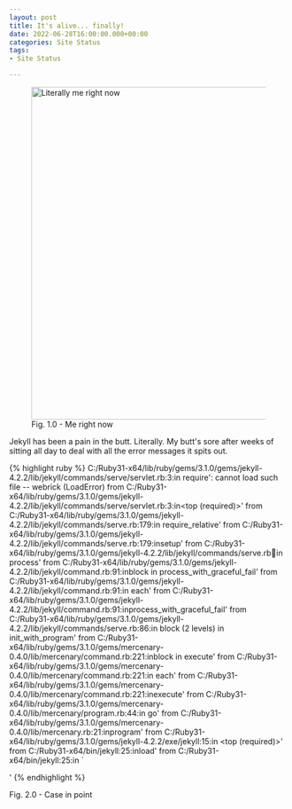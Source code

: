 ```yaml
---
layout: post
title: It's alive... finally!
date: 2022-06-28T16:00:00.000+00:00
categories: Site Status
tags:
- Site Status

---
```

<figure> <img src="https://cdn.discordapp.com/attachments/993410728088305734/993757362487828550/unknown.png" alt="Literally me right now" style="width:600px;"> <figcaption>Fig. 1.0 - Me right now</figcaption> </figure>

Jekyll has been a pain in the butt. Literally. My butt's sore after weeks of sitting all day to deal with all the error messages it spits out.

{% highlight ruby %}
C:/Ruby31-x64/lib/ruby/gems/3.1.0/gems/jekyll-4.2.2/lib/jekyll/commands/serve/servlet.rb:3:in require': cannot load such file -- webrick (LoadError) from C:/Ruby31-x64/lib/ruby/gems/3.1.0/gems/jekyll-4.2.2/lib/jekyll/commands/serve/servlet.rb:3:in<top (required)>'
from C:/Ruby31-x64/lib/ruby/gems/3.1.0/gems/jekyll-4.2.2/lib/jekyll/commands/serve.rb:179:in require_relative' from C:/Ruby31-x64/lib/ruby/gems/3.1.0/gems/jekyll-4.2.2/lib/jekyll/commands/serve.rb:179:insetup'
from C:/Ruby31-x64/lib/ruby/gems/3.1.0/gems/jekyll-4.2.2/lib/jekyll/commands/serve.rb:100:in process' from C:/Ruby31-x64/lib/ruby/gems/3.1.0/gems/jekyll-4.2.2/lib/jekyll/command.rb:91:inblock in process_with_graceful_fail'
from C:/Ruby31-x64/lib/ruby/gems/3.1.0/gems/jekyll-4.2.2/lib/jekyll/command.rb:91:in each' from C:/Ruby31-x64/lib/ruby/gems/3.1.0/gems/jekyll-4.2.2/lib/jekyll/command.rb:91:inprocess_with_graceful_fail'
from C:/Ruby31-x64/lib/ruby/gems/3.1.0/gems/jekyll-4.2.2/lib/jekyll/commands/serve.rb:86:in block (2 levels) in init_with_program' from C:/Ruby31-x64/lib/ruby/gems/3.1.0/gems/mercenary-0.4.0/lib/mercenary/command.rb:221:inblock in execute'
from C:/Ruby31-x64/lib/ruby/gems/3.1.0/gems/mercenary-0.4.0/lib/mercenary/command.rb:221:in each' from C:/Ruby31-x64/lib/ruby/gems/3.1.0/gems/mercenary-0.4.0/lib/mercenary/command.rb:221:inexecute'
from C:/Ruby31-x64/lib/ruby/gems/3.1.0/gems/mercenary-0.4.0/lib/mercenary/program.rb:44:in go' from C:/Ruby31-x64/lib/ruby/gems/3.1.0/gems/mercenary-0.4.0/lib/mercenary.rb:21:inprogram'
from C:/Ruby31-x64/lib/ruby/gems/3.1.0/gems/jekyll-4.2.2/exe/jekyll:15:in <top (required)>' from C:/Ruby31-x64/bin/jekyll:25:inload'
from C:/Ruby31-x64/bin/jekyll:25:in \`<main>'
{% endhighlight %}

<figcaption>Fig. 2.0 - Case in point</figcaption>